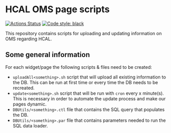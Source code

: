 # HCAL OMS page scripts

[![Actions Status](https://github.com/chrispap95/hcaloms/workflows/CI/badge.svg)](https://github.com/chrispap95/hcaloms/actions)
[![Code style: black](https://img.shields.io/badge/code%20style-black-000000.svg)](https://github.com/psf/black)

This repository contains scripts for uploading and updating information on OMS regarding HCAL.

## Some general information

For each widget/page the following scripts & files need to be created:

- `uploadAll<something>.sh` script that will upload all existing information to the DB. This can be run at first time or every time the DB needs to be recreated.
- `update<something>.sh` script that will be run with `cron` every x minute(s). This is necessary in order to automate the update process and make our pages dynamic.
- `DBUtils/<something>.ctl` file that contains the SQL query that populates the DB.
- `DBUtils/<something>.par` file that contains parameters needed to run the SQL data loader.
